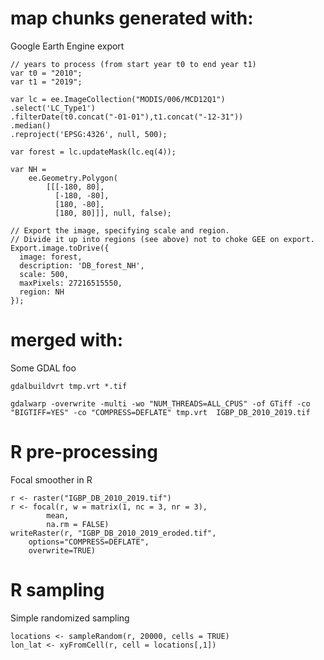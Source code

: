 # map chunks generated with:

Google Earth Engine export

```
// years to process (from start year t0 to end year t1)
var t0 = "2010";
var t1 = "2019";

var lc = ee.ImageCollection("MODIS/006/MCD12Q1")
.select('LC_Type1')
.filterDate(t0.concat("-01-01"),t1.concat("-12-31"))
.median()
.reproject('EPSG:4326', null, 500);

var forest = lc.updateMask(lc.eq(4));

var NH = 
    ee.Geometry.Polygon(
        [[[-180, 80],
          [-180, -80],
          [180, -80],
          [180, 80]]], null, false);

// Export the image, specifying scale and region.
// Divide it up into regions (see above) not to choke GEE on export.
Export.image.toDrive({
  image: forest,
  description: 'DB_forest_NH',
  scale: 500,
  maxPixels: 27216515550,
  region: NH
});
```

# merged with:

Some GDAL foo

```
gdalbuildvrt tmp.vrt *.tif

gdalwarp -overwrite -multi -wo "NUM_THREADS=ALL_CPUS" -of GTiff -co "BIGTIFF=YES" -co "COMPRESS=DEFLATE" tmp.vrt  IGBP_DB_2010_2019.tif
```
# R pre-processing

Focal smoother in R


```
r <- raster("IGBP_DB_2010_2019.tif")
r <- focal(r, w = matrix(1, nc = 3, nr = 3),
 		mean,
 		na.rm = FALSE)
writeRaster(r, "IGBP_DB_2010_2019_eroded.tif",
	options="COMPRESS=DEFLATE", 
	overwrite=TRUE)
```

# R sampling

Simple randomized sampling

```
locations <- sampleRandom(r, 20000, cells = TRUE)
lon_lat <- xyFromCell(r, cell = locations[,1])

```
